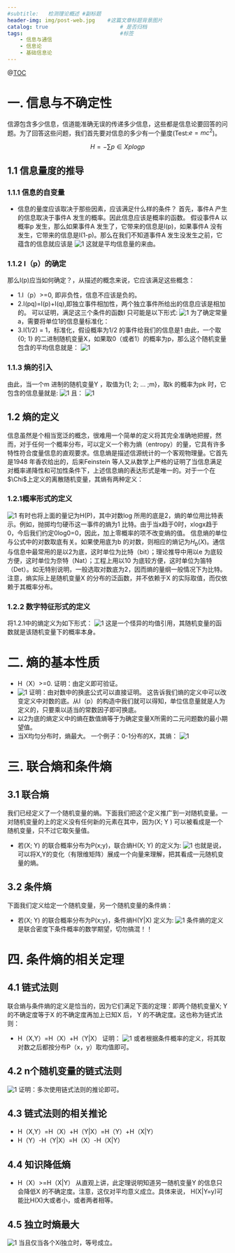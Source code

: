 ```yaml
---
#subtitle:   检测理论概述 #副标题
header-img: img/post-web.jpg    #这篇文章标题背景图片
catalog: true                       # 是否归档
tags:                               #标签
    - 信息与通信
    - 信息论
    - 基础信息论
---
```


@[TOC](信息论)

# 一. 信息与不确定性
信源包含多少信息，信道能准确无误的传递多少信息，这些都是信息论要回答的问题。为了回答这些问题，我们首先要对信息的多少有一个量度(Test:$e=mc^{2}$)。


$$
\begin{equation}
H=-\sum{p \in X}plogp
\end{equation}$$

## 1.1 信息量度的推导
### 1.1.1 信息的自变量
* 信息的量度应该取决于那些因素，应该满足什么样的条件？
首先，事件A 产生的信息取决于事件A 发生的概率。因此信息应该是概率的函数。
假设事件A 以概率p 发生，那么如果事件A 发生了，它带来的信息是I(p)，如果事件A 没有发生，它带来的信息是I(1-p)。那么在我们不知道事件A 发生没发生之前，它蕴含的信息就应该是
![1](https://raw.githubusercontent.com/jaylencheng/blogimages/master/19-9-29-2.png)
这就是平均信息量的来由。
### 1.1.2 I（p）的确定
那么I(p)应当如何确定？，从描述的概念来说，它应该满足这些概念：
* 1.I（p）>=0, 即非负性，信息不应该是负的。
* 2.I(pq)=I(p)+I(q),即独立事件相加性，两个独立事件所给出的信息应该是相加的。
可以证明，满足这三个条件的函数I 只可能是以下形式:
![1](https://raw.githubusercontent.com/jaylencheng/blogimages/master/19-9-29-3.gif)
为了确定常量a，需要将单位1的信息量标准化：
* 3.I(1/2) = 1，标准化，假设概率为1/2 的事件给我们的信息是1
由此，一个取{0; 1} 的二进制随机变量X，如果取0（或者1）的概率为p，那么这个随机变量包含的平均信息就是：
![1](https://raw.githubusercontent.com/jaylencheng/blogimages/master/19-9-29-4.png)
### 1.1.3 熵的引入
由此，当一个m 进制的随机变量Y ，取值为{1; 2; ... ;m}，取k 的概率为pk 时，它包含的信息量就是:
![1](https://raw.githubusercontent.com/jaylencheng/blogimages/master/19-9-29-5.png)
且：
![1](https://raw.githubusercontent.com/jaylencheng/blogimages/master/19-9-29-6.png)
## 1.2 熵的定义
信息虽然是个相当宽泛的概念，很难用一个简单的定义将其完全准确地把握，然而，对于任何一个概率分布，可以定义一个称为熵（entropy）的量，它具有许多特性符合度量信息的直观要求。信息熵是描述信源统计的一个客观物理量。它首先是1948 年香农给出的，后来Feinstein 等人又从数学上严格的证明了当信息满足对概率递降性和可加性条件下，上述信息熵的表达形式是唯一的。对于一个在$\Chi$上定义的离散随机变量，其熵有两种定义：
### 1.2.1概率形式的定义
![1](https://raw.githubusercontent.com/jaylencheng/blogimages/master/19-9-29-7.png)
有时也将上面的量记为H(P)，其中对数log 所用的底是2，熵的单位用比特表示。例如，抛掷均匀硬币这一事件的熵为1 比特。由于当x趋于0时，xlogx趋于0，今后我们约定0log0=0，因此，加上零概率的项不改变熵的值。
信息熵的单位与公式中的对数取底有关。如果使用底为b 的对数，则相应的熵记为$H_b(X)$。通信与信息中最常用的是以2为底，这时单位为比特（bit）；理论推导中用以e 为底较方便，这时单位为奈特（Nat）；工程上用以10 为底较方便，这时单位为笛特（Det）。如无特别说明，一般选取对数底为2，因而熵的量纲一般情况下为比特。注意，熵实际上是随机变量X 的分布的泛函数，并不依赖于X 的实际取值，而仅依赖于其概率分布。
### 1.2.2 数字特征形式的定义
将1.2.1中的熵定义为如下形式：
![1](https://raw.githubusercontent.com/jaylencheng/blogimages/master/19-9-29-8.png)
这是一个怪异的均值引用，其随机变量的函数就是该随机变量下的概率本身。

# 二. 熵的基本性质
* H（X）>=0.
证明：由定义即可验证。
* ![1](https://raw.githubusercontent.com/jaylencheng/blogimages/master/19-9-29-9.png)
证明：由对数中的换底公式可以直接证明。
这告诉我们熵的定义中可以改变定义中对数的底。从I（p）的构造中我们就可以得知，单位信息量就是人为定义的，只要乘以适当的常数因子即可换底。
* 以2为底的熵定义中的熵在数值熵等于为确定变量X所需的二元问题数的最小期望值。
* 当X均匀分布时，熵最大。
一个例子：0-1分布的X，其熵：
![1](https://raw.githubusercontent.com/jaylencheng/blogimages/master/19-9-29-10.png)

# 三. 联合熵和条件熵
## 3.1 联合熵
我们已经定义了一个随机变量的熵。下面我们把这个定义推广到一对随机变量。一对随机变量的上的定义没有任何新的元素在其中，因为(X; Y ) 可以被看成是一个随机变量，只不过它取矢量值。
* 若(X; Y) 的联合概率分布为P(x;y)，联合熵H(X; Y) 的定义为:
![1](https://raw.githubusercontent.com/jaylencheng/blogimages/master/19-9-29-11.png)
也就是说，可以将X,Y的变化（有限维矩阵）展成一个向量来理解，把其看成一元随机变量的熵。
## 3.2 条件熵
下面我们定义给定一个随机变量，另一个随机变量的条件熵：
* 若(X; Y) 的联合概率分布为P(x;y)，条件熵H(Y|X) 定义为:
![1](https://raw.githubusercontent.com/jaylencheng/blogimages/master/19-9-29-12.png)
条件熵的定义是联合密度下条件概率的数学期望，切勿搞混！！

# 四. 条件熵的相关定理
## 4.1 链式法则
联合熵与条件熵的定义是恰当的，因为它们满足下面的定理：即两个随机变量X; Y 的不确定度等于X 的不确定度再加上已知X 后， Y 的不确定度。这也称为链式法则：
* H（X,Y）=H（X）+H（Y|X）
证明：
![1](https://raw.githubusercontent.com/jaylencheng/blogimages/master/19-9-29-13.png)
或者根据条件概率的定义，将其取对数之后都按分布P（x，y）取均值即可。
## 4.2 n个随机变量的链式法则
![1](https://raw.githubusercontent.com/jaylencheng/blogimages/master/19-9-29-14.png)
证明：多次使用链式法则的推论即可。
## 4.3 链式法则的相关推论
* H（X,Y）=H（X）+H（Y|X）=H（Y）+H（X|Y）
* H（Y）-H（Y|X）=H（X）-H（X|Y）
## 4.4 知识降低熵
* H（X）>=H（X|Y）
从直观上讲，此定理说明知道另一随机变量Y 的信息只会降低X 的不确定度。注意，这仅对平均意义成立。具体来说， H(X|Y=y)可能比H(X)大或者小，或者两者相等。
## 4.5 独立时熵最大
![1](https://raw.githubusercontent.com/jaylencheng/blogimages/master/19-9-29-15.png)
当且仅当各个Xi独立时，等号成立。

